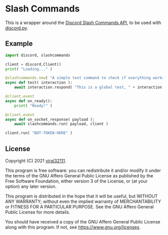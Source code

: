 # Slash Commands

This is a wrapper around the [Discord Slash Commands API](https://discord.com/developers/docs/interactions/slash-commands), to be used with [discord.py](https://github.com/Rapptz/discord.py).

## Example

```python
import discord, slashcommands

client = discord.Client()
print( "Loading..." )

@slashcommands.new( "A simple test command to check if everything works." )
async def test( interaction ):
	await interaction.respond( "This is a global test, " + interaction.member[ "user" ][ "username" ] + "!" )

@client.event
async def on_ready():
	print( "Ready!" )

@client.event
async def on_socket_response( payload ):
	await slashcommands.run( payload, client )

client.run( "BOT-TOKEN-HERE" )
```

## License

Copyright (C) 2021 [viral32111](https://viral32111.com).

This program is free software: you can redistribute it and/or modify
it under the terms of the GNU Affero General Public License as published by
the Free Software Foundation, either version 3 of the License, or
(at your option) any later version.

This program is distributed in the hope that it will be useful,
but WITHOUT ANY WARRANTY; without even the implied warranty of
MERCHANTABILITY or FITNESS FOR A PARTICULAR PURPOSE. See the
GNU Affero General Public License for more details.

You should have received a copy of the GNU Affero General Public License
along with this program. If not, see https://www.gnu.org/licenses.
